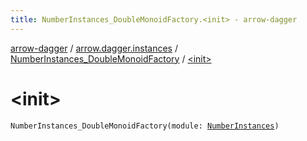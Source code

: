 ```yaml
---
title: NumberInstances_DoubleMonoidFactory.<init> - arrow-dagger
---
```


[arrow-dagger](../../index.html) / [arrow.dagger.instances](../index.html) / [NumberInstances_DoubleMonoidFactory](index.html) / [&lt;init&gt;](./-init-.html)

# &lt;init&gt;

`NumberInstances_DoubleMonoidFactory(module: `[`NumberInstances`](../-number-instances/index.html)`)`